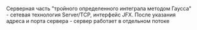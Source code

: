 Серверная часть "тройного определенного интеграла методом Гаусса" - сетевая технология Server/TCP, интерфейс JFX. После указания адреса и порта сервера - сервер работает в отдельном потоке
